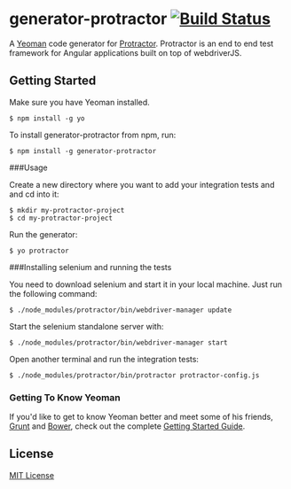 # generator-protractor [![Build Status](https://secure.travis-ci.org/andresdominguez/generator-protractor.png?branch=master)](https://travis-ci.org/andresdominguez/generator-protractor)

A [Yeoman](http://yeoman.io) code generator for [Protractor](https://github.com/angular/protractor). Protractor is an end to end test framework for Angular applications built on top of webdriverJS.


## Getting Started

Make sure you have Yeoman installed.

```
$ npm install -g yo
```

To install generator-protractor from npm, run:

```
$ npm install -g generator-protractor
```

###Usage

Create a new directory where you want to add your integration tests and and cd into it:

```
$ mkdir my-protractor-project
$ cd my-protractor-project
```

Run the generator:

```
$ yo protractor
```

###Installing selenium and running the tests

You need to download selenium and start it in your local machine. Just run the following command:

```
$ ./node_modules/protractor/bin/webdriver-manager update
```

Start the selenium standalone server with:

```
$ ./node_modules/protractor/bin/webdriver-manager start
```

Open another terminal and run the integration tests:

```
$ ./node_modules/protractor/bin/protractor protractor-config.js
```

### Getting To Know Yeoman

If you'd like to get to know Yeoman better and meet some of his friends, [Grunt](http://gruntjs.com) and [Bower](http://bower.io), check out the complete [Getting Started Guide](https://github.com/yeoman/yeoman/wiki/Getting-Started).


## License

[MIT License](http://en.wikipedia.org/wiki/MIT_License)
